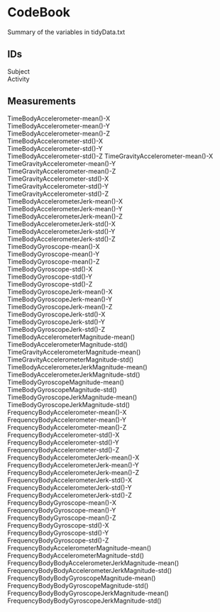 # CodeBook

Summary of the variables in tidyData.txt

## IDs

Subject  
Activity

## Measurements

TimeBodyAccelerometer-mean()-X    
TimeBodyAccelerometer-mean()-Y    
TimeBodyAccelerometer-mean()-Z    
TimeBodyAccelerometer-std()-X    
TimeBodyAccelerometer-std()-Y    
TimeBodyAccelerometer-std()-Z
TimeGravityAccelerometer-mean()-X    
TimeGravityAccelerometer-mean()-Y    
TimeGravityAccelerometer-mean()-Z    
TimeGravityAccelerometer-std()-X    
TimeGravityAccelerometer-std()-Y    
TimeGravityAccelerometer-std()-Z    
TimeBodyAccelerometerJerk-mean()-X    
TimeBodyAccelerometerJerk-mean()-Y  
TimeBodyAccelerometerJerk-mean()-Z  
TimeBodyAccelerometerJerk-std()-X  
TimeBodyAccelerometerJerk-std()-Y  
TimeBodyAccelerometerJerk-std()-Z  
TimeBodyGyroscope-mean()-X  
TimeBodyGyroscope-mean()-Y  
TimeBodyGyroscope-mean()-Z  
TimeBodyGyroscope-std()-X  
TimeBodyGyroscope-std()-Y  
TimeBodyGyroscope-std()-Z  
TimeBodyGyroscopeJerk-mean()-X  
TimeBodyGyroscopeJerk-mean()-Y  
TimeBodyGyroscopeJerk-mean()-Z  
TimeBodyGyroscopeJerk-std()-X  
TimeBodyGyroscopeJerk-std()-Y  
TimeBodyGyroscopeJerk-std()-Z  
TimeBodyAccelerometerMagnitude-mean()  
TimeBodyAccelerometerMagnitude-std()  
TimeGravityAccelerometerMagnitude-mean()  
TimeGravityAccelerometerMagnitude-std()  
TimeBodyAccelerometerJerkMagnitude-mean()  
TimeBodyAccelerometerJerkMagnitude-std()  
TimeBodyGyroscopeMagnitude-mean()  
TimeBodyGyroscopeMagnitude-std()  
TimeBodyGyroscopeJerkMagnitude-mean()  
TimeBodyGyroscopeJerkMagnitude-std()  
FrequencyBodyAccelerometer-mean()-X  
FrequencyBodyAccelerometer-mean()-Y  
FrequencyBodyAccelerometer-mean()-Z  
FrequencyBodyAccelerometer-std()-X  
FrequencyBodyAccelerometer-std()-Y  
FrequencyBodyAccelerometer-std()-Z  
FrequencyBodyAccelerometerJerk-mean()-X  
FrequencyBodyAccelerometerJerk-mean()-Y  
FrequencyBodyAccelerometerJerk-mean()-Z  
FrequencyBodyAccelerometerJerk-std()-X  
FrequencyBodyAccelerometerJerk-std()-Y  
FrequencyBodyAccelerometerJerk-std()-Z  
FrequencyBodyGyroscope-mean()-X  
FrequencyBodyGyroscope-mean()-Y  
FrequencyBodyGyroscope-mean()-Z  
FrequencyBodyGyroscope-std()-X  
FrequencyBodyGyroscope-std()-Y  
FrequencyBodyGyroscope-std()-Z  
FrequencyBodyAccelerometerMagnitude-mean()  
FrequencyBodyAccelerometerMagnitude-std()  
FrequencyBodyBodyAccelerometerJerkMagnitude-mean()  
FrequencyBodyBodyAccelerometerJerkMagnitude-std()  
FrequencyBodyBodyGyroscopeMagnitude-mean()  
FrequencyBodyBodyGyroscopeMagnitude-std()  
FrequencyBodyBodyGyroscopeJerkMagnitude-mean()  
FrequencyBodyBodyGyroscopeJerkMagnitude-std()